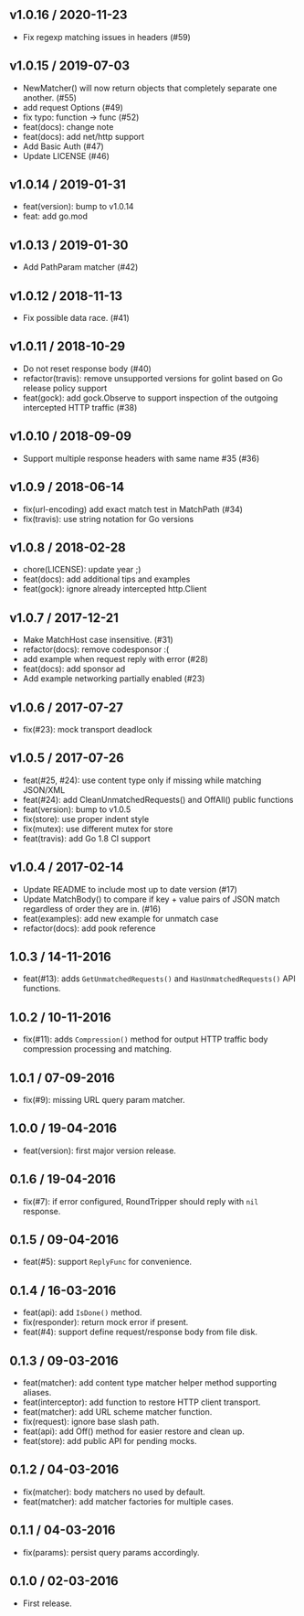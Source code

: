 
## v1.0.16 / 2020-11-23
  
  * Fix regexp matching issues in headers (#59)

## v1.0.15 / 2019-07-03
  
  * NewMatcher() will now return objects that completely separate one another. (#55)
  * add request Options (#49)
  * fix typo: function -> func (#52)
  * feat(docs): change note
  * feat(docs): add net/http support
  * Add Basic Auth (#47)
  * Update LICENSE (#46)

## v1.0.14 / 2019-01-31

  * feat(version): bump to v1.0.14
  * feat: add go.mod

## v1.0.13 / 2019-01-30

  * Add PathParam matcher (#42)

## v1.0.12 / 2018-11-13

  * Fix possible data race. (#41)

## v1.0.11 / 2018-10-29

  * Do not reset response body (#40)
  * refactor(travis): remove unsupported versions for golint based on Go release policy support
  * feat(gock): add gock.Observe to support inspection of the outgoing intercepted HTTP traffic (#38)

## v1.0.10 / 2018-09-09

  * Support multiple response headers with same name #35 (#36)

## v1.0.9 / 2018-06-14

  * fix(url-encoding) add exact match test in MatchPath (#34)
  * fix(travis): use string notation for Go versions

## v1.0.8 / 2018-02-28

  * chore(LICENSE): update year ;)
  * feat(docs): add additional tips and examples
  * feat(gock): ignore already intercepted http.Client

## v1.0.7 / 2017-12-21

  * Make MatchHost case insensitive. (#31)
  * refactor(docs): remove codesponsor :(
  * add example when request reply with error (#28)
  * feat(docs): add sponsor ad
  * Add example networking partially enabled (#23)

## v1.0.6 / 2017-07-27

  * fix(#23): mock transport deadlock

## v1.0.5 / 2017-07-26

  * feat(#25, #24): use content type only if missing while matching JSON/XML
  * feat(#24): add CleanUnmatchedRequests() and OffAll() public functions
  * feat(version): bump to v1.0.5
  * fix(store): use proper indent style
  * fix(mutex): use different mutex for store
  * feat(travis): add Go 1.8 CI support

## v1.0.4 / 2017-02-14

  * Update README to include most up to date version (#17)
  * Update MatchBody() to compare if key + value pairs of JSON match regardless of order they are in. (#16)
  * feat(examples): add new example for unmatch case
  * refactor(docs): add pook reference

## 1.0.3 / 14-11-2016

- feat(#13): adds `GetUnmatchedRequests()` and `HasUnmatchedRequests()` API functions.

## 1.0.2 / 10-11-2016

- fix(#11): adds `Compression()` method for output HTTP traffic body compression processing and matching.

## 1.0.1 / 07-09-2016

- fix(#9): missing URL query param matcher.

## 1.0.0 / 19-04-2016

- feat(version): first major version release.

## 0.1.6 / 19-04-2016

- fix(#7): if error configured, RoundTripper should reply with `nil` response.

## 0.1.5 / 09-04-2016

- feat(#5): support `ReplyFunc` for convenience.

## 0.1.4 / 16-03-2016

- feat(api): add `IsDone()` method.
- fix(responder): return mock error if present.
- feat(#4): support define request/response body from file disk.

## 0.1.3 / 09-03-2016

- feat(matcher): add content type matcher helper method supporting aliases.
- feat(interceptor): add function to restore HTTP client transport.
- feat(matcher): add URL scheme matcher function.
- fix(request): ignore base slash path.
- feat(api): add Off() method for easier restore and clean up.
- feat(store): add public API for pending mocks.

## 0.1.2 / 04-03-2016

- fix(matcher): body matchers no used by default.
- feat(matcher): add matcher factories for multiple cases.

## 0.1.1 / 04-03-2016

- fix(params): persist query params accordingly.

## 0.1.0 / 02-03-2016

- First release.
